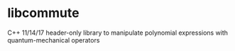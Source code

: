 # libcommute
C++ 11/14/17 header-only library to manipulate polynomial expressions with quantum-mechanical operators
